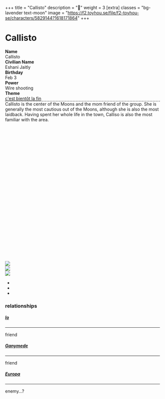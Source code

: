 +++
title = "Callisto"
description = "👟"
weight = 3
[extra]
classes = "bg-lavender text-moon"
image = "https://f2.toyhou.se/file/f2-toyhou-se/characters/5829144?1618171864"
+++
<div class="card border-0 mx-auto p-3">
  <div class="row no-gutters">
    <div class="col-lg-8 col-md-7 p-1">
      <h1>Callisto</h1>
      <div class="row no-gutters px-5">
	<div class="col-4 p-1"><strong>Name</strong></div>
	<div class="col-8 p-1 text-right">Callisto</div>
	<div class="col-4 p-1"><strong>Civilian Name</strong></div>
	<div class="col-8 p-1 text-right">Eshani Jaitly</div>
	<div class="col-4 p-1"><strong>Birthday</strong></div>
	<div class="col-8 p-1 text-right">Feb 3</div>
	<div class="col-4 p-1"><strong>Power</strong></div>
	<div class="col-8 p-1 text-right">Wire shooting</div>
	<div class="col-4 p-1"><strong>Theme</strong></div>
	<div class="col-8 p-1 text-right"><a href="https://www.youtube.com/watch?v=aS1SGkWoHec">c'est bientôt la fin</a></div>
      </div>
      <div class="w-100 m-3" style="border-bottom: 1px dashed;"></div>
      <div class="overflow-auto p-3" style="height: 520px;">
	Callisto is the center of the Moons and the mom friend of the group. She is generally the most cautious out of the Moons, although she is also the most laidback. Having spent her whole life in the town, Calliso is also the most familiar with the area.
      </div>
    </div>
    <div class="col-lg-4 col-md-5 p-1">
      <div class="tab-content">
	<div class="tab-pane active" id="civilian">
	  <img class="w-100" src="https://f2.toyhou.se/file/f2-toyhou-se/images/33093420_NDt8NUMrJcRoyp9.png">
	</div>
	<div class="tab-pane" id="magic">
	  <img class="w-100" src="https://f2.toyhou.se/file/f2-toyhou-se/images/33093433_I1CRVnNaPtbMYqw.png">
	</div>
	<div class="tab-pane" id="ultra">
	  <img class="w-100" src="https://f2.toyhou.se/file/f2-toyhou-se/images/33093445_uR8uSeNUsNcOzwU.png">
	</div>
      </div>
      <ul class="nav d-flex flex-row flex-nowrap">
        <li class="nav-item w-100 mx-1"><a class="nav-link btn btn-sm w-100" href="#civilian" data-bs-toggle="tab"><i class="fas fa-ribbon"></i></a></li>
        <li class="nav-item w-100 mx-1"><a class="nav-link btn btn-sm w-100" href="#magic" data-bs-toggle="tab"><i class="fas fa-crown"></i></a></li>
        <li class="nav-item w-100 mx-1"><a class="nav-link btn btn-sm w-100" href="#ultra" data-bs-toggle="tab"><i class="fas fa-moon"></i></a></li>
      </ul>
    </div>
  </div>
</div>

<div class="card border-0 p-3 my-2 mx-auto">
  <h3>relationships</h3>
</div>

<div class="row no-gutters mx-auto">
  <div class="col-lg-2 col-md-3 col-6 p-1">
    <div class="chara-card card p-1 border-0">
      <div class="card border-0" style="background: url(https://f2.toyhou.se/file/f2-toyhou-se/characters/5829139?1618171855); background-size: cover;">
        <a class="card text-center bg-lavender text-moon w-100 border-0" href="/characters/jupiters%20moons/io" style="padding-top: 100%;">
        </a>
      </div>
    </div>
    <div class="card p-2 m-1 text-center border-0" style="border-radius: 20px;">
      <h5 class="text-uppercase"><a href="/characters/jupiters%20moons/io">Io</a></h5>
      <hr class="my-0 mx-2">
      <span class="font-italic">friend</span>
    </div>
  </div>

  <div class="col-lg-2 col-md-3 col-6 p-1">
    <div class="chara-card card p-1 border-0">
      <div class="card border-0" style="background: url(https://f2.toyhou.se/file/f2-toyhou-se/characters/5829147?1618171837); background-size: cover;">
        <a class="card text-center bg-lavender text-moon w-100 border-0" href="/characters/jupiters%20moons/ganymede" style="padding-top: 100%;">
        </a>
      </div>
    </div>
    <div class="card p-2 m-1 text-center border-0" style="border-radius: 20px;">
      <h5 class="text-uppercase"><a href="/characters/jupiters%20moons/ganymede">Ganymede</a></h5>
      <hr class="my-0 mx-2">
      <span class="font-italic">friend</span>
    </div>
  </div>

  <div class="col-lg-2 col-md-3 p-1">
    <div class="chara-card card p-1 border-0">
      <div class="card border-0" style="background: url(https://f2.toyhou.se/file/f2-toyhou-se/characters/10671672?1618172146); background-size: cover;">
        <a class="card text-center bg-lavender text-moon w-100 border-0" href="/characters/jupiters%20moons/europa" style="padding-top: 100%;">
        </a>
      </div>
    </div>
    <div class="card p-2 m-1 text-center border-0" style="border-radius: 20px;">
      <h5 class="text-uppercase"><a href="/characters/jupiters%20moons/europa">Europa</a></h5>
      <hr class="my-0 mx-2">
      <span class="font-italic">enemy...?</span>
    </div>
  </div>
</div>
